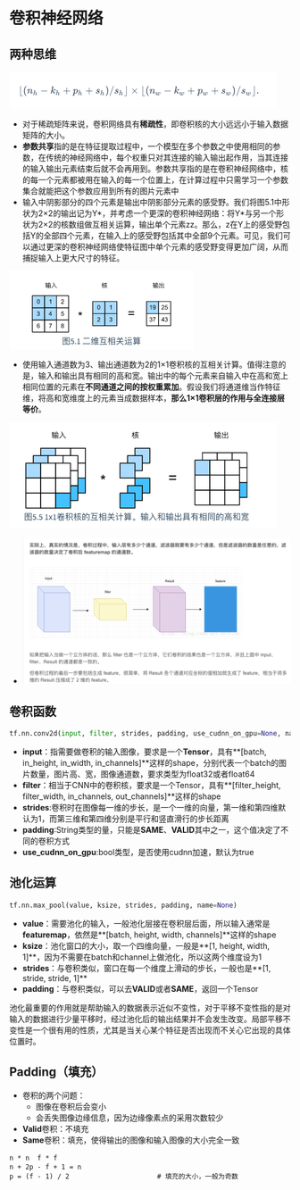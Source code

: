 # 卷积神经网络

## 两种思维

![image-20200819155452312](../../../images/image-20200819155452312.png)

* 对于稀疏矩阵来说，卷积网络具有**稀疏性**，即卷积核的大小远远小于输入数据矩阵的大小。
* **参数共享**指的是在特征提取过程中，一个模型在多个参数之中使用相同的参数，在传统的神经网络中，每个权重只对其连接的输入输出起作用，当其连接的输入输出元素结束后就不会再用到。参数共享指的是在卷积神经网络中，核的每一个元素都被用在输入的每一个位置上，在计算过程中只需学习一个参数集合就能把这个参数应用到所有的图片元素中
* 输入中阴影部分的四个元素是输出中阴影部分元素的感受野。我们将图5.1中形状为2×2的输出记为Y*，并考虑一个更深的卷积神经网络：将Y*与另一个形状为2×2的核数组做互相关运算，输出单个元素zz。那么，z在Y上的感受野包括Y的全部四个元素，在输入上的感受野包括其中全部9个元素。可见，我们可以通过更深的卷积神经网络使特征图中单个元素的感受野变得更加广阔，从而捕捉输入上更大尺寸的特征。

![image-20200819154302567](../../../images/image-20200819154302567.png)

* 使用输入通道数为3、输出通道数为2的1×1卷积核的互相关计算。值得注意的是，输入和输出具有相同的高和宽。输出中的每个元素来自输入中在高和宽上相同位置的元素在**不同通道之间的按权重累加**。假设我们将通道维当作特征维，将高和宽维度上的元素当成数据样本，**那么1×1卷积层的作用与全连接层等价**。

![image-20200819161648848](../../../images/image-20200819161648848.png)

* ![image-20200824090557316](../../../images/image-20200824090557316.png)



## 卷积函数

```python
tf.nn.conv2d(input, filter, strides, padding, use_cudnn_on_gpu=None, name=None)
```

- **input**：指需要做卷积的输入图像，要求是一个**Tensor**，具有**[batch, in_height, in_width, in_channels]**这样的shape，分别代表一个batch的图片数量，图片高、宽，图像通道数，要求类型为float32或者float64
- **filter**：相当于CNN中的卷积核，要求是一个Tensor，具有**[filter_height, filter_width, in_channels, out_channels]**这样的shape
- **strides**:卷积时在图像每一维的步长，是一个一维的向量，第一维和第四维默认为1，而第三维和第四维分别是平行和竖直滑行的步长距离
- **padding**:String类型的量，只能是**SAME**、**VALID**其中之一，这个值决定了不同的卷积方式
- **use_cudnn_on_gpu**:bool类型，是否使用cudnn加速，默认为true



## 池化运算

```python
tf.nn.max_pool(value, ksize, strides, padding, name=None)
```

- **value**：需要池化的输入，一般池化层接在卷积层后面，所以输入通常是**featuremap**，依然是**[batch, height, width, channels]**这样的shape
- **ksize**：池化窗口的大小，取一个四维向量，一般是**[1, height, width, 1]**，因为不需要在batch和channel上做池化，所以这两个维度设为1
- **strides**：与卷积类似，窗口在每一个维度上滑动的步长，一般也是**[1, stride, stride, 1]**
- **padding**：与卷积类似，可以去**VALID**或者**SAME**，返回一个Tensor



​		池化最重要的作用就是帮助输入的数据表示近似不变性，对于平移不变性指的是对输入的数据进行少量平移时，经过池化后的输出结果并不会发生改变。局部平移不变性是一个很有用的性质，尤其是当关心某个特征是否出现而不关心它出现的具体位置时。



## Padding（填充）

* 卷积的两个问题：
	* 图像在卷积后会变小
	* 会丢失图像边缘信息，因为边缘像素点的采用次数较少
* **Valid**卷积：不填充
* **Same**卷积：填充，使得输出的图像和输入图像的大小完全一致

```
n * n  f * f
n + 2p - f + 1 = n
p = (f - 1) / 2		                 # 填充的大小，一般为奇数
```

